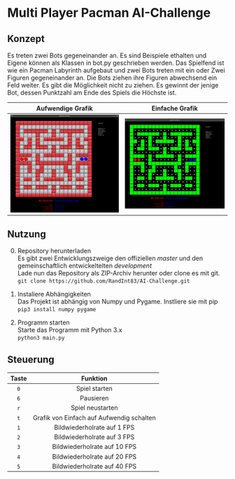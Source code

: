 # Multi Player Pacman AI-Challenge

## Konzept
Es treten zwei Bots gegeneinander an. Es sind Beispiele ethalten und Eigene können als Klassen in bot.py geschrieben werden.
Das Spielfend ist wie ein Pacman Labyrinth aufgebaut und zwei Bots treten mit ein oder Zwei Figuren gegeneinander an.
Die Bots ziehen ihre Figuren abwechsend ein Feld weiter. Es gibt die Möglichkeit nicht zu ziehen.
Es gewinnt der jenige Bot, dessen Punktzahl am Ende des Spiels die Höchste ist.

Aufwendige Grafik             |  Einfache Grafik
:-------------------------:|:-------------------------:
![Aufwendige Grafik](media/demo_higraphics_2_demobots.gif)  |  ![Einfache Grafik](media/demo_lowgraphics_2_demobots.gif)

## Nutzung

0. Repository herunterladen <br>
Es gibt zwei Entwicklungszweige den offiziellen *master* und den gemeinschaftlich entwickeltelten *development* <br>
Lade nun das Repository als ZIP-Archiv herunter oder clone es mit git. <br> `git clone https://github.com/RandInt83/AI-Challenge.git`

1. Instaliere Abhängigkeiten <br>
Das Projekt ist abhängig von Numpy und Pygame.
Instliere sie mit pip <br> `pip3 install numpy pygame`

2. Programm starten <br>
Starte das Programm mit Python 3.x <br> `python3 main.py`

## Steuerung
Taste | Funktion
:---:|:---:
`0` | Spiel starten
`6` | Pausieren
`r` | Spiel neustarten
`t` | Grafik von Einfach auf Aufwendig schalten
`1` | Bildwiederholrate auf 1 FPS
`2` | Bildwiederholrate auf 3 FPS
`3` | Bildwiederholrate auf 10 FPS
`4` | Bildwiederholrate auf 20 FPS
`5` | Bildwiederholrate auf 40 FPS